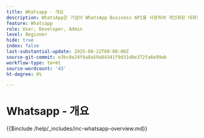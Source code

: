 ```yaml
---
title: Whatsapp - 개요
description: WhatsApp은 기업이 WhatsApp Business API를 사용하여 개인화된 대화형 메시지를 통해 고객을 참여시킬 수 있는 인기 메시징 앱입니다. Adobe Journey Optimizer 내에서 WhatsApp은 사용자의 WhatsApp 계정에 직접 제공되는 풍부한 대화형 마케팅 및 고객 서비스 메시지를 지원합니다.
feature: Whatsapp
role: User, Developer, Admin
level: Beginner
hide: true
index: false
last-substantial-update: 2025-08-22T00:00:00Z
source-git-commit: e3bc8e24f6a8a59a84341f9d31d0e372fa6e99ab
workflow-type: tm+mt
source-wordcount: '43'
ht-degree: 0%

---
```



# Whatsapp - 개요

{{$include /help/_includes/inc-whatsapp-overview.md}}
